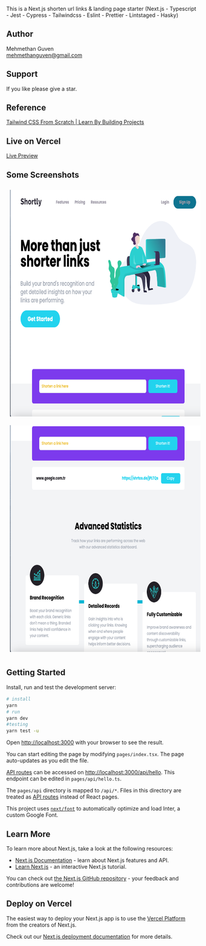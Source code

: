 This is a Next.js shorten url links & landing page starter (Next.js - Typescript - Jest - Cypress - Tailwindcss - Eslint - Prettier - Lintstaged - Hasky)

## Author

Mehmethan Guven
<br/>
<a href='mailto:mehmethanguven@gmail.com<'>mehmethanguven@gmail.com</a>

## Support

If you like please give a star.

## Reference

[Tailwind CSS From Scratch | Learn By Building Projects](https://www.udemy.com/course/tailwind-from-scratch/)

## Live on Vercel

<a href="https://next-ts-url-shorter-demo-mehmethanguven.vercel.app" target="_blank">Live Preview</a>

## Some Screenshots

<img src="public/images/demo1.png" alt="demo" style="height: 600px; width:800px; margin: 10px;"/>
<img src="public/images/demo2.png" alt="demo" style="height: 600px; width:800px; margin: 10px;"/>

## Getting Started

Install, run and test the development server:

```bash
# install
yarn
# run
yarn dev
#testing
yarn test -u
```

Open [http://localhost:3000](http://localhost:3000) with your browser to see the result.

You can start editing the page by modifying `pages/index.tsx`. The page auto-updates as you edit the file.

[API routes](https://nextjs.org/docs/api-routes/introduction) can be accessed on [http://localhost:3000/api/hello](http://localhost:3000/api/hello). This endpoint can be edited in `pages/api/hello.ts`.

The `pages/api` directory is mapped to `/api/*`. Files in this directory are treated as [API routes](https://nextjs.org/docs/api-routes/introduction) instead of React pages.

This project uses [`next/font`](https://nextjs.org/docs/basic-features/font-optimization) to automatically optimize and load Inter, a custom Google Font.

## Learn More

To learn more about Next.js, take a look at the following resources:

- [Next.js Documentation](https://nextjs.org/docs) - learn about Next.js features and API.
- [Learn Next.js](https://nextjs.org/learn) - an interactive Next.js tutorial.

You can check out [the Next.js GitHub repository](https://github.com/vercel/next.js/) - your feedback and contributions are welcome!

## Deploy on Vercel

The easiest way to deploy your Next.js app is to use the [Vercel Platform](https://vercel.com/new?utm_medium=default-template&filter=next.js&utm_source=create-next-app&utm_campaign=create-next-app-readme) from the creators of Next.js.

Check out our [Next.js deployment documentation](https://nextjs.org/docs/deployment) for more details.
